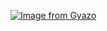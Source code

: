 [![Image from Gyazo](https://i.gyazo.com/86699e39ef92ed72d0d2ed49f03821cf.png)](https://gyazo.com/86699e39ef92ed72d0d2ed49f03821cf)
